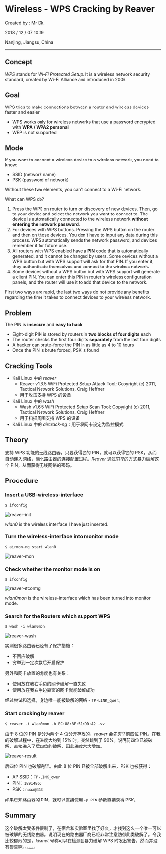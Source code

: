 # Wireless - WPS Cracking by Reaver

Created by : Mr Dk.

2018 / 12 / 07 10:19

Nanjing, Jiangsu, China

---

## Concept

_WPS_ stands for _Wi-Fi Protected Setup_. It is a wireless network security standard, created by Wi-Fi Alliance and introduced in 2006.

## Goal

WPS tries to make connections between a router and wireless devices faster and easier

- WPS works only for wireless networks that use a password encrypted with **WPA / WPA2 personal**
- WEP is not supported

## Mode

If you want to connect a wireless device to a wireless network, you need to know:

- SSID (network name)
- PSK (password of network)

Without these two elements, you can't connect to a Wi-Fi network.

What can WPS do?

1. Press the WPS on router to turn on discovery of new devices. Then, go to your device and select the network you want to connect to. The device is automatically connected to the wireless network **without entering the network password**.
2. For devices with WPS buttons. Pressing the WPS button on the router and then on those devices. You don't have to input any data during this process. WPS automatically sends the network password, and devices remember it for future use.
3. All routers with WPS enabled have a **PIN** code that is automatically generated, and it cannot be changed by users. Some devices without a WPS button but with WPS support will ask for that PIN. If you enter it, they authenticate themselves and connect to the wireless network.
4. Some devices without a WPS button but with WPS support will generate a client PIN. You can enter this PIN in router's wireless configuration panels, and the router will use it to add that device to the network.

First two ways are rapid, the last two ways do not provide any benefits regarding the time it takes to connect devices to your wireless network.

## Problem

The PIN is **insecure** and **easy to hack**:

- Eight-digit PIN is stored by routers in **two blocks of four digits** each
- The router checks the first four digits **separately** from the last four digits
- A hacker can brute-force the PIN in as little as 4 to 10 hours
- Once the PIN is brute forced, PSK is found

## Cracking Tools

- Kali Linux 中的 _reaver_
  - Reaver v1.6.5 WiFi Protected Setup Attack Tool; Copyright (c) 2011, Tactical Network Solutions, Craig Heffner
  - 用于攻击支持 WPS 的设备
- Kali Linux 中的 _wash_
  - Wash v1.6.5 WiFi Protected Setup Scan Tool; Copyright (c) 2011, Tactical Network Solutions, Craig Heffner
  - 用于扫描周围支持 WPS 的设备
- Kali Linux 中的 _aircrack-ng_：用于将网卡设定为监控模式

## Theory

支持 WPS 功能的无线路由器，只要获得它的 PIN，就可以获得它的 PSK，从而自动连入网络，简化路由器的连接配置过程。_Reaver_ 通过穷举的方式暴力破解这个 PIN，从而获得无线网络的密码。

## Procedure

### Insert a USB-wireless-interface

```console
$ ifconfig
```

![reaver-init](../img/reaver-init.png)

_wlan0_ is the wireless interface I have just inserted.

### Turn the wireless-interface into monitor mode

```console
$ airmon-ng start wlan0
```

![reaver-mon](../img/reaver-mon.png)

### Check whether the monitor mode is on

```console
$ ifconfig
```

![reaver-ifconfig](../img/reaver-ifconfig.png)

_wlan0mon_ is the wireless-interface which has been turned into monitor mode.

### Search for the Routers which support WPS

```console
$ wash -i wlan0mon
```

![reaver-wash](../img/reaver-wash.png)

实测很多路由器已经有了保护措施：

- 不回应破解
- 穷举到一定次数后开启保护

另外和网卡放置的角度也有关系：

- 使用放在我右手边的网卡破解一直失败
- 使用放在我右手边靠窗的网卡就能破解成功

经过尝试和选择，身边唯一能被破解的网络 - `TP-LINK_qwer`。

### Start cracking by reaver

```console
$ reaver -i wlan0mon -b EC:88:8F:51:DD:A2 -vv
```

由于 8 位的 PIN 是分为两个 4 位分开存放的，_reaver_ 会先穷举前四位 PIN。在我的破解过程中，在进度大约到 15% 时，突然跳到了 90%。说明前四位已被破解，直接进入了后四位的破解，因此进度大大增加。

![reaver-result](../img/reaver-result.png)

后四位 PIN 也破解完毕。由此 8 位 PIN 已被全部破解出来，PSK 也被获得：

- AP SSID：`TP-LINK_qwer`
- PIN：`18914863`
- PSK：`nuaa@413`

如果已知路由器的 PIN，就可以直接使用 `-p PIN` 参数直接获得 PSK。

## Summary

这个破解太受条件限制了，在宿舍和实验室里找了好久，才找到这么一个唯一可以被破解的无线路由器。说明现在的路由器厂商已经非常注意防御此类破解了。令我比较郁闷的是，_kismet_ 号称可以在检测到暴力破解 WPS 时发出警告，然而并没有警告啊。。。。。。
